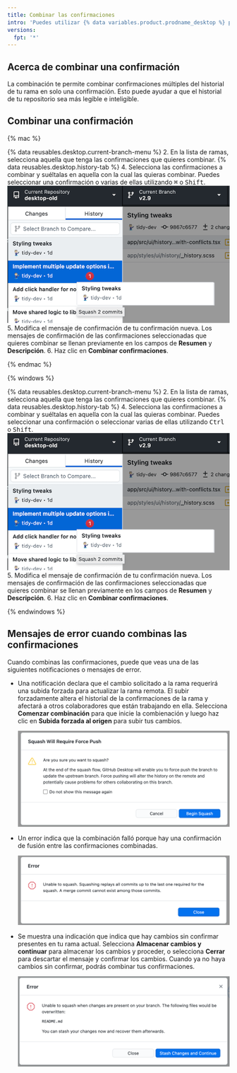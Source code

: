 ```yaml
---
title: Combinar las confirmaciones
intro: 'Puedes utilizar {% data variables.product.prodname_desktop %} para combinar las confirmaciones en el historial de tu rama.'
versions:
  fpt: '*'
---
```


## Acerca de combinar una confirmación

La combinación te permite combinar confirmaciones múltiples del historial de tu rama en solo una confirmación. Esto puede ayudar a que el historial de tu repositorio sea más legible e inteligible.

## Combinar una confirmación

{% mac %}

{% data reusables.desktop.current-branch-menu %}
2. En la lista de ramas, selecciona aquella que tenga las confirmaciones que quieres combinar.
{% data reusables.desktop.history-tab %}
4. Selecciona las confirmaciones a combinar y suéltalas en aquella con la cual las quieras combinar. Puedes seleccionar una confirmación o varias de ellas utilizando <kbd>⌘</kbd> o <kbd>Shift</kbd>. ![función de combinar arrastrando y soltando](/assets/images/help/desktop/squash-drag-and-drop.png)
5. Modifica el mensaje de confirmación de tu confirmación nueva. Los mensajes de confirmación de las confirmaciones seleccionadas que quieres combinar se llenan previamente en los campos de **Resumen** y **Descripción**.
6. Haz clic en **Combinar confirmaciones**.

{% endmac %}

{% windows %}

{% data reusables.desktop.current-branch-menu %}
2. En la lista de ramas, selecciona aquella que tenga las confirmaciones que quieres combinar.
{% data reusables.desktop.history-tab %}
4. Selecciona las confirmaciones a combinar y suéltalas en aquella con la cual las quieras combinar. Puedes seleccionar una confirmación o seleccionar varias de ellas utilizando <kbd>Ctrl</kbd> o <kbd>Shift</kbd>. ![función de combinar arrastrando y soltando](/assets/images/help/desktop/squash-drag-and-drop.png)
5. Modifica el mensaje de confirmación de tu confirmación nueva. Los mensajes de confirmación de las confirmaciones seleccionadas que quieres combinar se llenan previamente en los campos de **Resumen** y **Descripción**.
6. Haz clic en **Combinar confirmaciones**.

{% endwindows %}

## Mensajes de error cuando combinas las confirmaciones

Cuando combinas las confirmaciones, puede que veas una de las siguientes notificaciones o mensajes de error.

* Una notificación declara que el cambio solicitado a la rama requerirá una subida forzada para actualizar la rama remota. El subir forzadamente altera el historial de la confirmaciones de la rama y afectará a otros colaboradores que están trabajando en ella.  Selecciona **Comenzar combinación** para que inicie la combienación y luego haz clic en **Subida forzada al origen** para subir tus cambios.

  ![diálogo de subida forzada de la combinación](/assets/images/help/desktop/squash-force-push.png)

* Un error indica que la combinación falló porque hay una confirmación de fusión entre las confirmaciones combinadas.

  ![diálogo de confirmación de fusión para reordenamiento](/assets/images/help/desktop/squash-merge-commit-dialog.png)

* Se muestra una indicación que indica que hay cambios sin confirmar presentes en tu rama actual. Selecciona **Almacenar cambios y continuar** para almacenar los cambios y proceder, o selecciona **Cerrar** para descartar el mensaje y confirmar los cambios. Cuando ya no haya cambios sin confirmar, podrás combinar tus confirmaciones.

  ![diálogo de acumulación de combinaciones](/assets/images/help/desktop/squash-stash-dialog.png)

